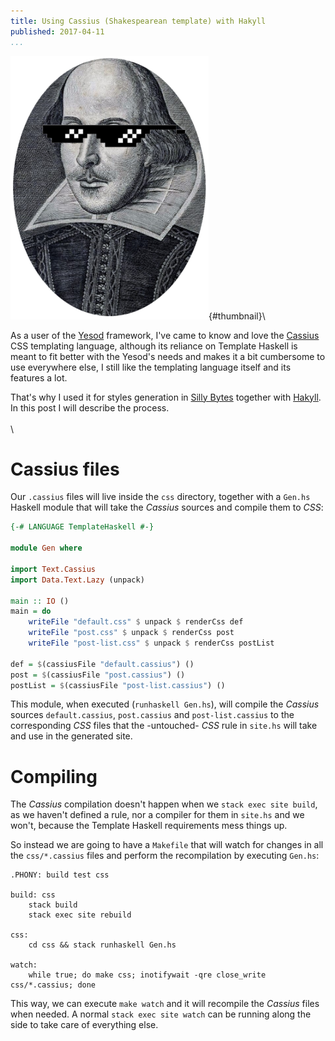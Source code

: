 ```yaml
---
title: Using Cassius (Shakespearean template) with Hakyll
published: 2017-04-11
...
```


![](/img/hakyllcassius/thumbnail.png){#thumbnail}\

As a user of the [Yesod](http://www.yesodweb.com/) framework, I've came to know
and love the
[Cassius](https://www.stackage.org/haddock/lts-8.4/shakespeare-2.0.12.1/Text-Cassius.html#v:cassius)
CSS templating language, although its reliance on Template Haskell is meant to
fit better with the Yesod's needs and makes it a bit cumbersome to use
everywhere else, I still like the templating language itself and its features a
lot.

That's why I used it for styles generation in [Silly
Bytes](http://www.sillybytes.net) together with
[Hakyll](https://jaspervdj.be/hakyll/). In this post I will describe the
process.
\
\
\

<!--more-->

# Cassius files

Our `.cassius` files will live inside the `css` directory, together with a
`Gen.hs` Haskell module that will take the *Cassius* sources and compile them to
*CSS*:

```haskell
{-# LANGUAGE TemplateHaskell #-}

module Gen where

import Text.Cassius
import Data.Text.Lazy (unpack)

main :: IO ()
main = do
    writeFile "default.css" $ unpack $ renderCss def
    writeFile "post.css" $ unpack $ renderCss post
    writeFile "post-list.css" $ unpack $ renderCss postList

def = $(cassiusFile "default.cassius") ()
post = $(cassiusFile "post.cassius") ()
postList = $(cassiusFile "post-list.cassius") ()
```

This module, when executed (`runhaskell Gen.hs`), will compile the *Cassius*
sources `default.cassius`, `post.cassius` and `post-list.cassius` to the
corresponding *CSS* files that the -untouched- *CSS* rule in `site.hs` will
take and use in the generated site.

# Compiling

The *Cassius* compilation doesn't happen when we `stack exec site build`, as we
haven't defined a rule, nor a compiler for them in `site.hs` and we won't,
because the Template Haskell requirements mess things up.

So instead we are going to have a `Makefile` that will watch for changes in all
the `css/*.cassius` files and perform the recompilation by executing `Gen.hs`:

```make
.PHONY: build test css

build: css
    stack build
	stack exec site rebuild

css:
	cd css && stack runhaskell Gen.hs

watch:
	while true; do make css; inotifywait -qre close_write css/*.cassius; done
```

This way, we can execute `make watch` and it will recompile the *Cassius* files
when needed. A normal `stack exec site watch` can be running along the side to
take care of everything else.
